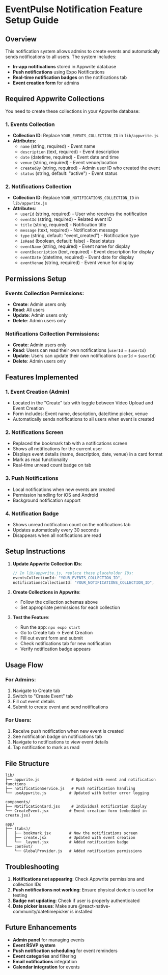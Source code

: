 # EventPulse Notification Feature Setup Guide

## Overview
This notification system allows admins to create events and automatically sends notifications to all users. The system includes:

- **In-app notifications** stored in Appwrite database
- **Push notifications** using Expo Notifications
- **Real-time notification badges** on the notifications tab
- **Event creation form** for admins

## Required Appwrite Collections

You need to create these collections in your Appwrite database:

### 1. Events Collection
- **Collection ID**: Replace `YOUR_EVENTS_COLLECTION_ID` in `lib/appwrite.js`
- **Attributes**:
  - `name` (string, required) - Event name
  - `description` (text, required) - Event description  
  - `date` (datetime, required) - Event date and time
  - `venue` (string, required) - Event venue/location
  - `createdBy` (string, required) - Admin user ID who created the event
  - `status` (string, default: "active") - Event status

### 2. Notifications Collection  
- **Collection ID**: Replace `YOUR_NOTIFICATIONS_COLLECTION_ID` in `lib/appwrite.js`
- **Attributes**:
  - `userId` (string, required) - User who receives the notification
  - `eventId` (string, required) - Related event ID
  - `title` (string, required) - Notification title
  - `message` (text, required) - Notification message
  - `type` (string, default: "event_created") - Notification type
  - `isRead` (boolean, default: false) - Read status
  - `eventName` (string, required) - Event name for display
  - `eventDescription` (text, required) - Event description for display
  - `eventDate` (datetime, required) - Event date for display
  - `eventVenue` (string, required) - Event venue for display

## Permissions Setup

### Events Collection Permissions:
- **Create**: Admin users only
- **Read**: All users
- **Update**: Admin users only  
- **Delete**: Admin users only

### Notifications Collection Permissions:
- **Create**: Admin users only
- **Read**: Users can read their own notifications (`userId` = `$userId`)
- **Update**: Users can update their own notifications (`userId` = `$userId`)
- **Delete**: Admin users only

## Features Implemented

### 1. Event Creation (Admin)
- Located in the "Create" tab with toggle between Video Upload and Event Creation
- Form includes: Event name, description, date/time picker, venue
- Automatically sends notifications to all users when event is created

### 2. Notifications Screen
- Replaced the bookmark tab with a notifications screen
- Shows all notifications for the current user
- Displays event details (name, description, date, venue) in a card format
- Mark as read functionality
- Real-time unread count badge on tab

### 3. Push Notifications
- Local notifications when new events are created
- Permission handling for iOS and Android
- Background notification support

### 4. Notification Badge
- Shows unread notification count on the notifications tab
- Updates automatically every 30 seconds
- Disappears when all notifications are read

## Setup Instructions

1. **Update Appwrite Collection IDs**:
   ```javascript
   // In lib/appwrite.js, replace these placeholder IDs:
   eventsCollectionId: "YOUR_EVENTS_COLLECTION_ID",
   notificationsCollectionId: "YOUR_NOTIFICATIONS_COLLECTION_ID",
   ```

2. **Create Collections in Appwrite**:
   - Follow the collection schemas above
   - Set appropriate permissions for each collection

3. **Test the Feature**:
   - Run the app: `npx expo start`
   - Go to Create tab → Event Creation
   - Fill out event form and submit
   - Check notifications tab for new notification
   - Verify notification badge appears

## Usage Flow

### For Admins:
1. Navigate to Create tab
2. Switch to "Create Event" tab
3. Fill out event details
4. Submit to create event and send notifications

### For Users:
1. Receive push notification when new event is created
2. See notification badge on notifications tab
3. Navigate to notifications to view event details
4. Tap notification to mark as read

## File Structure

```
lib/
├── appwrite.js              # Updated with event and notification functions
├── notificationService.js   # Push notification handling
└── useAppwrite.js          # Updated with better error logging

components/
├── NotificationCard.jsx     # Individual notification display
└── CreateEvent.jsx         # Event creation form (embedded in create.jsx)

app/
├── (tabs)/
│   ├── bookmark.jsx        # Now the notifications screen
│   ├── create.jsx          # Updated with event creation
│   └── _layout.jsx         # Added notification badge
└── context/
    └── GlobalProvider.js   # Added notification permissions

```

## Troubleshooting

1. **Notifications not appearing**: Check Appwrite permissions and collection IDs
2. **Push notifications not working**: Ensure physical device is used for testing
3. **Badge not updating**: Check if user is properly authenticated
4. **Date picker issues**: Make sure @react-native-community/datetimepicker is installed

## Future Enhancements

- **Admin panel** for managing events
- **Event RSVP system** 
- **Push notification scheduling** for event reminders
- **Event categories** and filtering
- **Email notifications** integration
- **Calendar integration** for events
